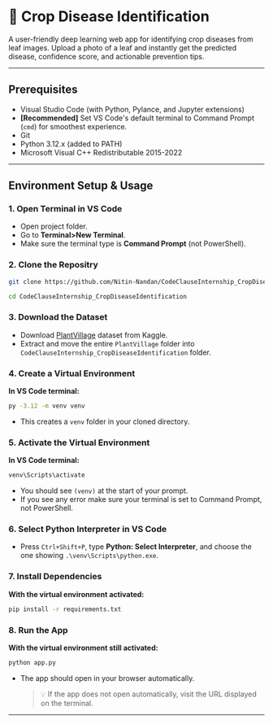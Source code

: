 # 🌱 Crop Disease Identification

A user-friendly deep learning web app for identifying crop diseases from leaf images. Upload a photo of a leaf and instantly get the predicted disease, confidence score, and actionable prevention tips.

---

## Prerequisites

* Visual Studio Code (with Python, Pylance, and Jupyter extensions)
* **[Recommended]** Set VS Code's default terminal to Command Prompt (`cmd`) for smoothest experience.
* Git
* Python 3.12.x (added to PATH)
* Microsoft Visual C++ Redistributable 2015-2022

---

## Environment Setup & Usage

### 1. Open Terminal in VS Code

* Open project folder.
* Go to **Terminal>New Terminal**.
* Make sure the terminal type is **Command Prompt** (not PowerShell).

### 2. Clone the Repositry

```bash
git clone https://github.com/Nitin-Nandan/CodeClauseInternship_CropDiseaseIdentification.git
```

```bash
cd CodeClauseInternship_CropDiseaseIdentification
```

### 3. Download the Dataset

* Download [PlantVillage](https://www.kaggle.com/datasets/emmarex/plantdisease) dataset from Kaggle.
* Extract and move the entire `PlantVillage` folder into `CodeClauseInternship_CropDiseaseIdentification` folder.

### 4. Create a Virtual Environment

**In VS Code terminal:**
```bash
py -3.12 -m venv venv
```

* This creates a `venv` folder in your cloned directory.

### 5. Activate the Virtual Environment

**In VS Code terminal:**
```bash
venv\Scripts\activate
```

* You should see `(venv)` at the start of your prompt.
* If you see any error make sure your terminal is set to Command Prompt, not PowerShell.

### 6. Select Python Interpreter in VS Code

* Press `Ctrl+Shift+P`, type **Python: Select Interpreter**, and choose the one showing `.\venv\Scripts\python.exe`.

### 7. Install Dependencies

**With the virtual environment activated:**
```bash
pip install -r requirements.txt
```

### 8. Run the App

**With the virtual environment still activated:**
```bash
python app.py
```

* The app should open in your browser automatically.
    > 💡 If the app does not open automatically, visit the URL displayed on the terminal.

---